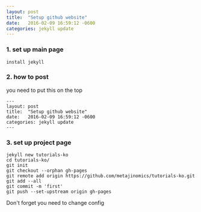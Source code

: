 ```yaml
---
layout: post
title:  "Setup github website"
date:   2016-02-09 16:59:12 -0600
categories: jekyll update
---
```


### 1. set up main page
~~~
install jekyll
~~~

### 2. how to post
you need to put this on the top
~~~
---
layout: post
title:  "Setup github website"
date:   2016-02-09 16:59:12 -0600
categories: jekyll update
---
~~~

### 3. set up project page
~~~
jekyll new tutorials-ko
cd tutorials-ko/
git init
git checkout --orphan gh-pages
git remote add origin https://github.com/metajinomics/tutorials-ko.git
git add --all
git commit -m 'first'
git push --set-upstream origin gh-pages
~~~
Don't forget you need to change config